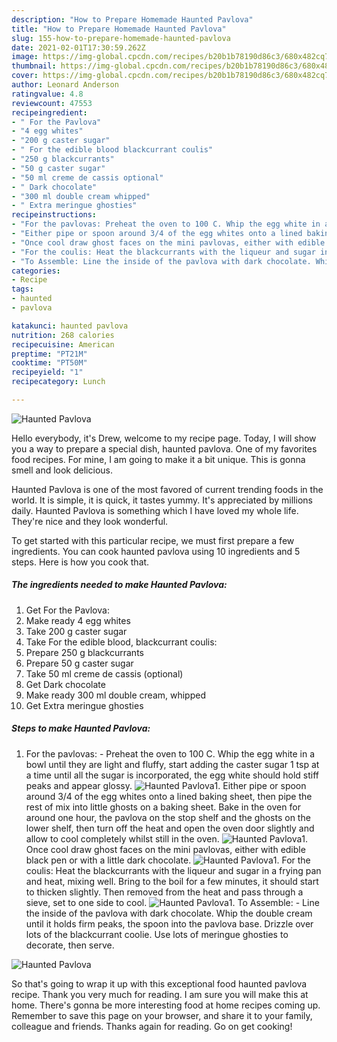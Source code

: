 ```yaml
---
description: "How to Prepare Homemade Haunted Pavlova"
title: "How to Prepare Homemade Haunted Pavlova"
slug: 155-how-to-prepare-homemade-haunted-pavlova
date: 2021-02-01T17:30:59.262Z
image: https://img-global.cpcdn.com/recipes/b20b1b78190d86c3/680x482cq70/haunted-pavlova-recipe-main-photo.jpg
thumbnail: https://img-global.cpcdn.com/recipes/b20b1b78190d86c3/680x482cq70/haunted-pavlova-recipe-main-photo.jpg
cover: https://img-global.cpcdn.com/recipes/b20b1b78190d86c3/680x482cq70/haunted-pavlova-recipe-main-photo.jpg
author: Leonard Anderson
ratingvalue: 4.8
reviewcount: 47553
recipeingredient:
- " For the Pavlova"
- "4 egg whites"
- "200 g caster sugar"
- " For the edible blood blackcurrant coulis"
- "250 g blackcurrants"
- "50 g caster sugar"
- "50 ml creme de cassis optional"
- " Dark chocolate"
- "300 ml double cream whipped"
- " Extra meringue ghosties"
recipeinstructions:
- "For the pavlovas: Preheat the oven to 100 C. Whip the egg white in a bowl until they are light and fluffy, start adding the caster sugar 1 tsp at a time until all the sugar is incorporated, the egg white should hold stiff peaks and appear glossy."
- "Either pipe or spoon around 3/4 of the egg whites onto a lined baking sheet, then pipe the rest of mix into little ghosts on a baking sheet. Bake in the oven for around one hour, the pavlova on the stop shelf and the ghosts on the lower shelf, then turn off the heat and open the oven door slightly and allow to cool completely whilst still in the oven."
- "Once cool draw ghost faces on the mini pavlovas, either with edible black pen or with a little dark chocolate."
- "For the coulis: Heat the blackcurrants with the liqueur and sugar in a frying pan and heat, mixing well. Bring to the boil for a few minutes, it should start to thicken slightly. Then removed from the heat and pass through a sieve, set to one side to cool."
- "To Assemble: Line the inside of the pavlova with dark chocolate. Whip the double cream until it holds firm peaks, the spoon into the pavlova base. Drizzle over lots of the blackcurrant coolie. Use lots of meringue ghosties to decorate, then serve."
categories:
- Recipe
tags:
- haunted
- pavlova

katakunci: haunted pavlova 
nutrition: 268 calories
recipecuisine: American
preptime: "PT21M"
cooktime: "PT50M"
recipeyield: "1"
recipecategory: Lunch

---
```



![Haunted Pavlova](https://img-global.cpcdn.com/recipes/b20b1b78190d86c3/680x482cq70/haunted-pavlova-recipe-main-photo.jpg)

Hello everybody, it's Drew, welcome to my recipe page. Today, I will show you a way to prepare a special dish, haunted pavlova. One of my favorites food recipes. For mine, I am going to make it a bit unique. This is gonna smell and look delicious.



Haunted Pavlova is one of the most favored of current trending foods in the world. It is simple, it is quick, it tastes yummy. It's appreciated by millions daily. Haunted Pavlova is something which I have loved my whole life. They're nice and they look wonderful.


To get started with this particular recipe, we must first prepare a few ingredients. You can cook haunted pavlova using 10 ingredients and 5 steps. Here is how you cook that.

<!--inarticleads1-->

##### The ingredients needed to make Haunted Pavlova:

1. Get  For the Pavlova:
1. Make ready 4 egg whites
1. Take 200 g caster sugar
1. Take  For the edible blood, blackcurrant coulis:
1. Prepare 250 g blackcurrants
1. Prepare 50 g caster sugar
1. Take 50 ml creme de cassis (optional)
1. Get  Dark chocolate
1. Make ready 300 ml double cream, whipped
1. Get  Extra meringue ghosties




<!--inarticleads2-->

##### Steps to make Haunted Pavlova:

1. For the pavlovas: - Preheat the oven to 100 C. Whip the egg white in a bowl until they are light and fluffy, start adding the caster sugar 1 tsp at a time until all the sugar is incorporated, the egg white should hold stiff peaks and appear glossy.
<img src="//assets-global.cpcdn.com/assets/icons/button_play-2c75c40dde080a61004c1f40b05d8f140eaff45d7e9e6481dc71c63d2e7c4909.png" alt="Haunted Pavlova">1. Either pipe or spoon around 3/4 of the egg whites onto a lined baking sheet, then pipe the rest of mix into little ghosts on a baking sheet. Bake in the oven for around one hour, the pavlova on the stop shelf and the ghosts on the lower shelf, then turn off the heat and open the oven door slightly and allow to cool completely whilst still in the oven.
<img src="//assets-global.cpcdn.com/assets/icons/button_play-2c75c40dde080a61004c1f40b05d8f140eaff45d7e9e6481dc71c63d2e7c4909.png" alt="Haunted Pavlova">1. Once cool draw ghost faces on the mini pavlovas, either with edible black pen or with a little dark chocolate.
<img src="//assets-global.cpcdn.com/assets/icons/button_play-2c75c40dde080a61004c1f40b05d8f140eaff45d7e9e6481dc71c63d2e7c4909.png" alt="Haunted Pavlova">1. For the coulis: Heat the blackcurrants with the liqueur and sugar in a frying pan and heat, mixing well. Bring to the boil for a few minutes, it should start to thicken slightly. Then removed from the heat and pass through a sieve, set to one side to cool.
<img src="//assets-global.cpcdn.com/assets/icons/button_play-2c75c40dde080a61004c1f40b05d8f140eaff45d7e9e6481dc71c63d2e7c4909.png" alt="Haunted Pavlova">1. To Assemble: - Line the inside of the pavlova with dark chocolate. Whip the double cream until it holds firm peaks, the spoon into the pavlova base. Drizzle over lots of the blackcurrant coolie. Use lots of meringue ghosties to decorate, then serve.
<img src="//assets-global.cpcdn.com/assets/icons/button_play-2c75c40dde080a61004c1f40b05d8f140eaff45d7e9e6481dc71c63d2e7c4909.png" alt="Haunted Pavlova">



So that's going to wrap it up with this exceptional food haunted pavlova recipe. Thank you very much for reading. I am sure you will make this at home. There's gonna be more interesting food at home recipes coming up. Remember to save this page on your browser, and share it to your family, colleague and friends. Thanks again for reading. Go on get cooking!
